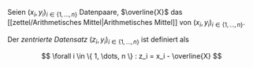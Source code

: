 Seien $(x_i, y_i)_{i \in \{ 1, \dots, n \}}$ Datenpaare, $\overline{X}$ das [[zettel/Arithmetisches Mittel|Arithmetisches Mittel]] von $(x_i, y_i)_{i \in \{ 1, \dots, n \}}$.

Der *zentrierte Datensatz* $(z_i, y_i)_{i \in \{ 1, \dots, n \}}$ ist definiert als

$$
	\forall i \in \{ 1, \dots, n \} : z_i = x_i - \overline{X}
$$